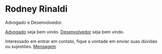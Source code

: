 # Rodney Rinaldi

Advogado e Desenvolvedor.

[Advogado](https://adv.rodneyrinaldi.com) seja bem vindo. [Desenvolvedor](https://dev.rodneyrinaldi.com) seja bem vindo.

Interessado em entrar em contato, fique a vontade em enviar suas dúvidas ou sujestões. [Mensagem](https://forms.office.com/r/VTxxF97D0J)
